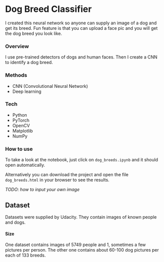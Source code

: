 # Dog Breed Classifier

I created this neural network so anyone can supply an image of a dog and get its breed. Fun feature is that you can upload a face pic and you will get the dog breed you look like.

### Overview

I use pre-trained detectors of dogs and human faces. Then I create a CNN to identify a dog breed.

### Methods

* CNN (Convolutional Neural Network)
* Deep learning

### Tech

* Python
* PyTorch
* OpenCV
* Matplotlib
* NumPy

### How to use

To take a look at the notebook, just click on `dog_breeds.ipynb` and it should open automatically.

Alternatively you can download the project and open the file `dog_breeds.html` in your browser to see the results.

*TODO: how to input your own image*

## Dataset

Datasets were supplied by Udacity. They contain images of known people and dogs.

#### Size

One dataset contains images of 5749 people and 1, sometimes a few pictures per person.
The other one contains about 60-100 dog pictures per each of 133 breeds.
